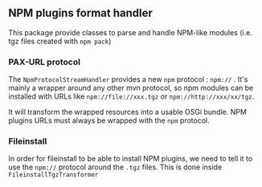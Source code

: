 ## NPM plugins format handler

This package provide classes to parse and handle NPM-like modules (i.e. tgz files created with `npm pack`)

### PAX-URL protocol

The `NpmProtocolStreamHandler` provides a new `npm` protocol : `npm://` . It's mainly a wrapper around any other mvn protocol, so npm modules can be installed with URLs like `npm://file://xxx.tgz` or `npm://http://xxx/xx/tgz`.

It will transform the wrapped resources into a usable OSGi bundle. NPM plugins URLs must always be wrapped with the `npm` protocol.

### Fileinstall

In order for fileinstall to be able to install NPM plugins, we need to tell it to use the `npm://` protocol around the `.tgz` files. This is done inside `FileinstallTgzTransformer`

